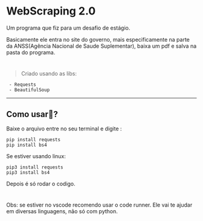 # WebScraping 2.0
Um programa que fiz para um desafio de estágio. 
 
Basicamente ele entra no site do governo, mais especificamente na parte da ANSS(Agência Nacional de Saude Suplementar), baixa um pdf e salva na pasta do programa.
#
>Criado usando as libs:
```
 - Requests
 - BeautifulSoup
```


___

## Como usar🤔?

Baixe o arquivo entre no seu terminal e digite :

    pip install requests
    pip install bs4

Se estiver usando linux:

    pip3 install requests
    pip3 install bs4  
 
Depois é só rodar o codigo.
#
Obs: se estiver no vscode recomendo usar o code runner. Ele vai te ajudar em diversas linguagens, não só com python.
